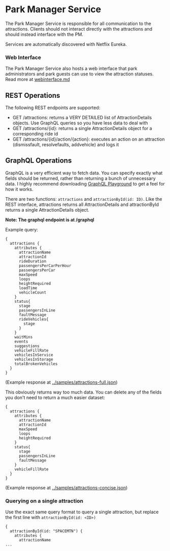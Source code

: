 # Park Manager Service
The Park Manager Service is responsible for all communication to the attractions. Clients should not interact directly with the attractions and should instead interface with the PM.

Services are automatically discovered with Netflix Eureka.

### Web Interface
The Park Manager Service also hosts a web interface that park administrators and park guests can use to view the attraction statuses. Read more at [webinterface.md](webinterface.md)

## REST Operations
The following REST endpoints are supported:
- GET /attractions: returns a VERY DETAILED list of AttractionDetails objects. Use GraphQL queries so you have less data to deal with
- GET /attractions/{id}: returns a single AttractionDetails object for a corresponding ride id
- GET /attractions/{id}/action/{action}: executes an action on an attraction (dismissfault, resolvefaults, addvehicle) and logs it

## GraphQL Operations
GraphQL is a very efficient way to fetch data. You can specify exactly what fields should be returned, rather than returning a bunch of unnecessary data.
I highly recommend downloading [GraphQL Playground](https://github.com/prisma-labs/graphql-playground) to get a feel for how it works.

There are two functions: `attractions` and `attractionById(id: ID)`. Like the REST interface, attractions returns all AttractionDetails and attractionById returns a single AttractionDetails object.

**Note: The graphql endpoint is at /graphql**

Example query:
```
{
  attractions {
    attributes {
      attractionName
      attractionId
      rideDuration
      passengersPerCarPerHour
      passengersPerCar
      maxSpeed
      loops
      heightRequired
      loadTime
      vehicleCount
    }
    status{
      stage
      passengersInLine
      faultMessage
      rideVehicles{
        stage
      }
    }
    waitMins
    events
    suggestions
    vehicleFillRate
    vehiclesInService
    vehiclesInStorage
    totalBrokenVehicles
  }
}
```

(Example response at [../samples/attractions-full.json](../sample/attractions-full.json))

This obviously returns way too much data. You can delete any of the fields you don't need to return a much easier dataset:
```
{
  attractions {
    attributes {
      attractionName
      attractionId
      maxSpeed
      loops
      heightRequired
    }
    status{
      stage
      passengersInLine
      faultMessage
    }
    vehicleFillRate
  }
}
```
(Example response at [../samples/attractions-concise.json](../sample/attractions-concise.json))

### Querying on a single attraction
Use the exact same query format to query a single attraction, but replace the first line with `attractionById(id: <ID>)`
```
{
  attractionById(id: "SPACEMTN") {
    attributes {
      attractionName
...
```